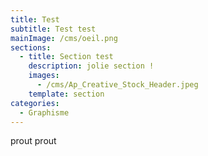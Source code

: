 ```yaml
---
title: Test
subtitle: Test test
mainImage: /cms/oeil.png
sections:
  - title: Section test
    description: jolie section !
    images:
      - /cms/Ap_Creative_Stock_Header.jpeg
    template: section
categories:
  - Graphisme
---
```


prout prout
